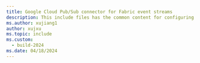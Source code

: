 ```yaml
---
title: Google Cloud Pub/Sub connector for Fabric event streams
description: This include files has the common content for configuring Google Cloud Pub/Sub connector for Fabric event streams and Real-time hub. 
ms.author: xujiang1
author: xujxu 
ms.topic: include
ms.custom:
  - build-2024
ms.date: 04/18/2024
---
```


